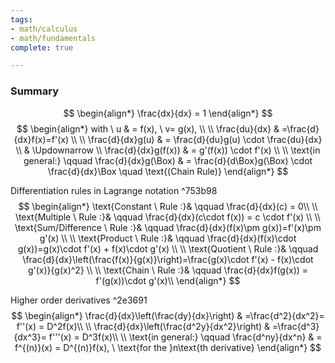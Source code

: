```yaml
---
tags:
- math/calculus
- math/fundamentals
complete: true

---
```



### Summary
$$
\begin{align*}
\frac{dx}{dx} = 1
\end{align*}
$$
$$
\begin{align*}
with \ u & = f(x), \ v= g(x), \\
\\
\frac{du}{dx} & =\frac{d}{dx}f(x)=f'(x) \\
\\
\frac{d}{dx}g(u)  & = \frac{d}{du}g(u) \cdot \frac{du}{dx} \\
& \Updownarrow \\
\frac{d}{dx}g(f(x)) & = g'(f(x)) \cdot f'(x) \\
\\
\text{in general:} \qquad \frac{d}{dx}g(\Box) & = \frac{d}{d\Box}g(\Box) \cdot \frac{d}{dx}\Box \quad \text{(Chain Rule)} 
\end{align*}
$$

Differentiation rules in Lagrange notation ^753b98
$$
\begin{align*}
\text{Constant \ Rule :}& \qquad \frac{d}{dx}(c) = 0\\
\\
\text{Multiple \ Rule :}& \qquad \frac{d}{dx}(c\cdot f(x)) = c \cdot f'(x) \\
\\
\text{Sum/Difference \ Rule :}& \qquad \frac{d}{dx}(f(x)\pm g(x))=f'(x)\pm g'(x) \\
\\
\text{Product \ Rule :}& \qquad \frac{d}{dx}(f(x)\cdot g(x))=g(x)\cdot f'(x) + f(x)\cdot g'(x) \\
\\
\text{Quotient \ Rule :}& \qquad \frac{d}{dx}\left(\frac{f(x)}{g(x)}\right)=\frac{g(x)\cdot f'(x) - f(x)\cdot g'(x)}{g(x)^2} \\
\\
\text{Chain \ Rule :}& \qquad \frac{d}{dx}f(g(x)) = f'(g(x))\cdot g'(x)\\
\end{align*}
$$

Higher order derivatives ^2e3691
$$
\begin{align*}
\frac{d}{dx}\left(\frac{dy}{dx}\right) & =\frac{d^2}{dx^2}= f''(x) = D^2f(x)\\
\\
\frac{d}{dx}\left(\frac{d^2y}{dx^2}\right) & =\frac{d^3}{dx^3}= f'''(x) = D^3f(x)\\
\\
\text{in general:} \qquad \frac{d^ny}{dx^n} & = f^{(n)}(x) = D^{(n)}f(x), \ \text{for the }n\text{th derivative}
\end{align*}
$$
